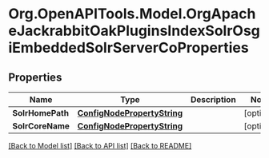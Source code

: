 # Org.OpenAPITools.Model.OrgApacheJackrabbitOakPluginsIndexSolrOsgiEmbeddedSolrServerCoProperties
## Properties

Name | Type | Description | Notes
------------ | ------------- | ------------- | -------------
**SolrHomePath** | [**ConfigNodePropertyString**](ConfigNodePropertyString.md) |  | [optional] 
**SolrCoreName** | [**ConfigNodePropertyString**](ConfigNodePropertyString.md) |  | [optional] 

[[Back to Model list]](../README.md#documentation-for-models) [[Back to API list]](../README.md#documentation-for-api-endpoints) [[Back to README]](../README.md)

